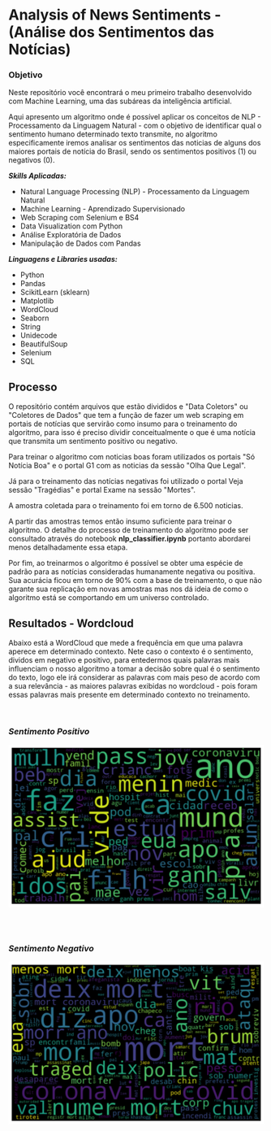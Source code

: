 # Analysis of News Sentiments - (Análise dos Sentimentos das Notícias)

### **Objetivo**

Neste repositório você encontrará o meu primeiro trabalho desenvolvido com Machine Learning, uma das subáreas da inteligência artificial. 

Aqui apresento um algoritmo onde é possível aplicar os conceitos de NLP - Processamento da Linguagem Natural - com o objetivo de identificar qual o sentimento humano determinado texto transmite, no algoritmo especificamente iremos analisar os sentimentos das noticias de alguns dos maiores portais de notícia do Brasil, sendo os sentimentos positivos (1) ou negativos (0).


***Skills Aplicadas:***
- Natural Language Processing (NLP) - Processamento da Linguagem Natural
- Machine Learning - Aprendizado Supervisionado
- Web Scraping com Selenium e BS4
- Data Visualization com Python 
- Análise Exploratória de Dados
- Manipulação de Dados com Pandas

***Linguagens e Libraries usadas:***
- Python
- Pandas
- ScikitLearn (sklearn)
- Matplotlib
- WordCloud
- Seaborn
- String
- Unidecode
- BeautifulSoup
- Selenium
- SQL


## **Processo**

O repositório contém arquivos que estão divididos e "Data Coletors" ou "Coletores de Dados" que tem a função de fazer um web scraping em portais de notícias que servirão como insumo para o treinamento do algoritmo, para isso é preciso dividir conceitualmente o que é uma notícia que transmita um sentimento positivo ou negativo. 

Para treinar o algoritmo com noticias boas foram utilizados os portais "Só Notícia Boa" e o portal G1 com as noticias da sessão "Olha Que Legal". 

Já para o treinamento das notícias negativas foi utilizado o portal Veja sessão "Tragédias" e portal Exame na sessão "Mortes".

A amostra coletada para o treinamento foi em torno de 6.500 noticias.

A partir das amostras temos então insumo suficiente para treinar o algoritmo. O detalhe do processo de treinamento do algoritmo pode ser consultado através do notebook **nlp_classifier.ipynb** portanto abordarei menos detalhadamente essa etapa.

Por fim, ao treinarmos o algoritmo é possível se obter uma espécie de padrão para as notícias consideradas humanamente negativa ou positiva. Sua acurácia ficou em torno de 90% com a base de treinamento, o que não garante sua replicação em novas amostras mas nos dá ideia de como o algoritmo está se comportando em um universo controlado.


## **Resultados - Wordcloud**

Abaixo está a WordCloud que mede a frequência em que uma palavra aperece em determinado contexto. Nete caso o contexto é o sentimento, dividos em negativo e positivo, para entedermos quais palavras mais influenciam o nosso algoritmo a tomar a decisão sobre qual é o sentimento do texto, logo ele irá considerar as palavras com mais peso de acordo com a sua relevância - as maiores palavras exibidas no wordcloud - pois foram essas palavras mais presente em determinado contexto no treinamento.

<br>

### ***Sentimento Positivo***
<img align="center" src="./dataset/positive_wordcloud.svg">

<br><br>

### ***Sentimento Negativo***
<img align="center" src="./dataset/negative_wordcloud.svg">